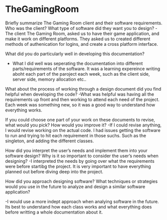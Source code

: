 # TheGamingRoom


Briefly summarize The Gaming Room client and their software requirements. Who was the client? What type of software did they want you to design?
-The client The Gaming Room, asked us to have their game application, and make it work on different platforms. They asked us to created different methods of authenication for logins, and create a cross platform interface.

What did you do particularly well in developing this documentation?
- What I did well was seperating the documentation into different parts/requirements of the software. It was a learning expereince writing aboht each part of the paroject each week, such as the client side, server side, memory allocation etc..



What about the process of working through a design document did you find helpful when developing the code?
-What was helpful was having all the requirements up front and then working to attend each need of the project. Each week was something new, so it was a good way to understand how everything works.



If you could choose one part of your work on these documents to revise, what would you pick? How would you improve it?
-If I could revise anything, I would revise working on the actual code. I had issues getting the software to run and trying to hit each requirement in those suchs. Such as the singleton, and adding the different classes.



How did you interpret the user’s needs and implement them into your software design? Why is it so important to consider the user’s needs when designing?
-I interpreted the needs by going over what the requirements were before startibg the project. It is very important to have everything planned out before diving deep into the project. 



How did you approach designing software? What techniques or strategies would you use in the future to analyze and design a similar software application?

-I would use a more indept approach when analying software in the future. Its best to understand how each class works and what everything does before writting a whole documentation about it. 
